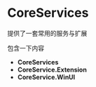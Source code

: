 # CoreServices

提供了一套常用的服务与扩展

包含一下内容

-   **CoreServices** 
-   **CoreService.Extension**
-   **CoreService.WinUI**


